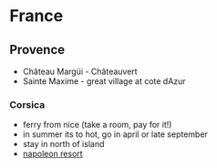 # France

## Provence

 - Château Margüi - Châteauvert
 - Sainte Maxime - great village at cote dAzur

### Corsica
- ferry from nice (take a room, pay for it!)
- in summer its to hot, go in april or late september
- stay in north of island
- [napoleon resort](https://www.langleyhotels.eu/en/our-hotels/resort-napoleon-bonaparte/)